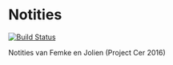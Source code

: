 # Notities

[![Build Status](https://travis-ci.org/richelbilderbeek/Notities.svg?branch=master)](https://travis-ci.org/richelbilderbeek/Notities)

Notities van Femke en Jolien (Project Cer 2016)
